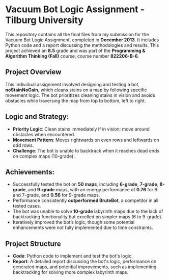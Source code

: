 # **Vacuum Bot Logic Assignment - Tilburg University**

This repository contains all the final files from my submission for the Vacuum Bot Logic Assignment, completed in **December 2013**. It includes Python code and a report discussing the methodologies and results. This project achieved an **8.5** grade and was part of the **Programming & Algorithm Thinking (Fall)** course, course number **822206-B-6**.

## **Project Overview**

This individual assignment involved designing and testing a bot, **noStainNoGain**, which cleans stains on a map by following specific movement logic. The bot prioritizes cleaning stains in vision and avoids obstacles while traversing the map from top to bottom, left to right.

## **Logic and Strategy**:

- **Priority Logic**: Clean stains immediately if in vision; move around obstacles when encountered.
- **Movement Pattern**: Moves rightwards on even rows and leftwards on odd rows.
- **Challenge**: The bot is unable to backtrack when it reaches dead ends on complex maps (10-grade).

## **Achievements**:

- Successfully tested the bot on **50 maps**, including **6-grade**, **7-grade**, **8-grade**, and **9-grade** maps, with an energy performance of **0.76** for 6 and 7-grade, and **0.56** for 9-grade maps.
- Performance consistently **outperformed BruteBot**, a competitor in all tested cases.
- The bot was unable to solve **10-grade** labyrinth maps due to the lack of backtracking functionality but excelled on simpler maps (6 to 9-grade).
- Iteratively improved the bot’s logic, though some potential enhancements were not fully implemented due to time constraints.

## **Project Structure**

- **Code**: Python code to implement and test the bot's logic.
- **Report**: A detailed report discussing the bot's logic, performance on generated maps, and potential improvements, such as implementing backtracking for solving more complex labyrinth maps.

